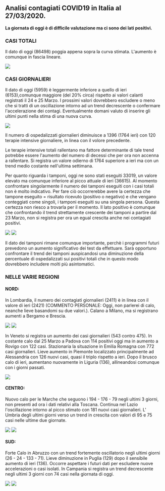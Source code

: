 ## Analisi contagiati COVID19 in Italia al 27/03/2020.

<div class="fb-like" data-href="https://marcelchiarello.github.io/showdata/" data-width="" data-layout="button_count" data-action="recommend" data-size="large" data-share="true"></div>

**La giornata di oggi è di difficile valutazione ma ci sono dei lati positivi.** 

### CASI TOTALI

Il dato di oggi (86498) poggia appena sopra la curva stimata. L'aumento è comunque in fascia lineare.

<img src="https://marcelchiarello.github.io/showdata/RUN_27_03/RUN1/RUN_DATA_FIT_ITALIA_REGIONI_01.png?raw=true"/>

### CASI GIORNALIERI

Il dato di oggi (5959) è leggermente inferiore a quello di ieri (6153),comunque maggiore (del 20% circa) rispetto ai valori calanti registrati il 24 e 25 Marzo. I prossimi valori dovrebbero escludere o meno che si tratti di un oscillazione intorno ad un trend decrescente o confermare l'accelerazione dei contagi. Eventualmente domani valuto di inserire gli ultimi punti nella stima di una nuova curva.

<img src="https://marcelchiarello.github.io/showdata/RUN_27_03/RUN1/RUN_DATA_FIT_ITALIA_REGIONI_02.png?raw=true"/>
 
Il numero di ospedalizzati giornalieri diminuisce a 1396 (1764 ieri) con 120 terapie intensive giornaliere, in linea con il volore precedente.

Le terapie intensive totali rallentano ma fattore determinante di tale trend potrebbe essere l'aumento del numero di decessi che per ora non accenna a rallentare. Si registra un valore odierno di 1764 superiore a ieri ma con un trend medio costante nell'ultima settimana. 

Per quanto riguarda i tamponi, oggi ne sono stati eseguiti 33019, un valore elevato ma comunque inferiore al picco attuale di ieri (36615). Al momento confrontare singolarmente il numero dei tamponi eseguiti con i casi totali non è molto indicativo. Per fare ciò occorrerebbe avere la certezza che tampone eseguito = risultato ricevuto (positivo o negativo) e che vengano conteggiati come singoli, i tamponi eseguiti su una singola persona. Questa certezza non riesco a trovarla per il momento. Il lato positivo è comunque che confrontando il trend  strettamente crescente dei tamponi a partire dal 23 Marzo, non si registra per ora un egual crescita anche nei contagiati positivi.

<img src="https://marcelchiarello.github.io/showdata/RUN_27_03/RUN1/RUN_DATA_FIT_ITALIA_REGIONI_03.png?raw=true"/>

<img src="https://marcelchiarello.github.io/showdata/RUN_27_03/RUN1/RUN_DATA_FIT_ITALIA_REGIONI_04.png?raw=true"/>

Il dato dei tamponi rimane comunque importante, perchè i programmi futuri prevedono un aumento significativo dei test da effettuare. Sarà opportuno confrontare il trend dei tamponi auspicandosi una diminuzione della percentuale di ospedalizzati sui positivi totali che in questo modo dovrebbero includere molti più asintomatici.

### NELLE VARIE REGIONI

#### NORD:

In Lombardia, il numero dei contagiati giornalieri (2411) è in linea con il valore di ieri (2421) (COMMENTO PERSONALE: Oggi, non parlerei di calo, neanche lieve basandomi su due valori.). Calano a Milano, ma si registrano aumenti a Bergamo e Brescia.

<img src="https://marcelchiarello.github.io/showdata/RUN_27_03/RUN2/RUN_DATA_PROVINCE_03.png?raw=true"/>
<img src="https://marcelchiarello.github.io/showdata/RUN_27_03/RUN2/RUN_DATA_PROVINCE_04.png?raw=true"/>

In Veneto si registra un aumento dei casi giornalieri (543 contro 475). In costante calo dal 25 Marzo a Padova con 114 positivi oggi ma in aumento a Rovigo con 122 casi.
Stazionaria la situazione in Emilia Romagna con 772 casi giornalieri. Lieve aumento in Piemonte localizzato principalmente ad Alessandria con 126 nuovi casi, quasi il triplo rispetto a ieri.
Dopo il brusco calo di ieri, aumentano nuovamente in Liguria (136), allineandosi comunque con i giorni passati.

<img src="https://marcelchiarello.github.io/showdata/RUN_27_03/RUN1/RUN_DATA_FIT_ITALIA_REGIONI_14.png?raw=true"/>

#### CENTRO:

Nuovo calo per le Marche che seguono i 194 - 176 - 79 negli ultimi 3 giorni, non presenti ad ora i dati relativi alla Toscana.
Continua nel Lazio l'oscillazione intorno al picco stimato con 181 nuovi casi giornalieri. L' Umbria degli ultimi giorni verso un trend in crescita con valori di 95 e 75 casi nelle ultime due giornate.

<img src="https://marcelchiarello.github.io/showdata/RUN_27_03/RUN3/RUN_FIT_PROVINCE_177.png?raw=true"/>
<img src="https://marcelchiarello.github.io/showdata/RUN_27_03/RUN3/RUN_FIT_PROVINCE_178.png?raw=true"/>

#### SUD:

Forte Calo in Abruzzo con un trend fortemente oscillatorio negli ultimi giorni (26 - 24 - 133 - 71).
Lieve diminuzione in Puglia (129) dopo il sensibile aumento di ieri (136). Occorre aspettare i futuri dati per escludere nuove accelerazioni o casi isolati.
In Campania si registra un trend decrescente negli ultimi 3 giorni con 74 casi nella giornata di oggi.

<img src="https://marcelchiarello.github.io/showdata/RUN_27_03/RUN1/RUN_DATA_FIT_ITALIA_REGIONI_15.png?raw=true"/>
<img src="https://marcelchiarello.github.io/showdata/RUN_27_03/RUN1/RUN_DATA_FIT_ITALIA_REGIONI_16.png?raw=true"/>


<div class="fb-like" data-href="https://marcelchiarello.github.io/showdata/" data-width="" data-layout="button_count" data-action="recommend" data-size="large" data-share="true"></div>
